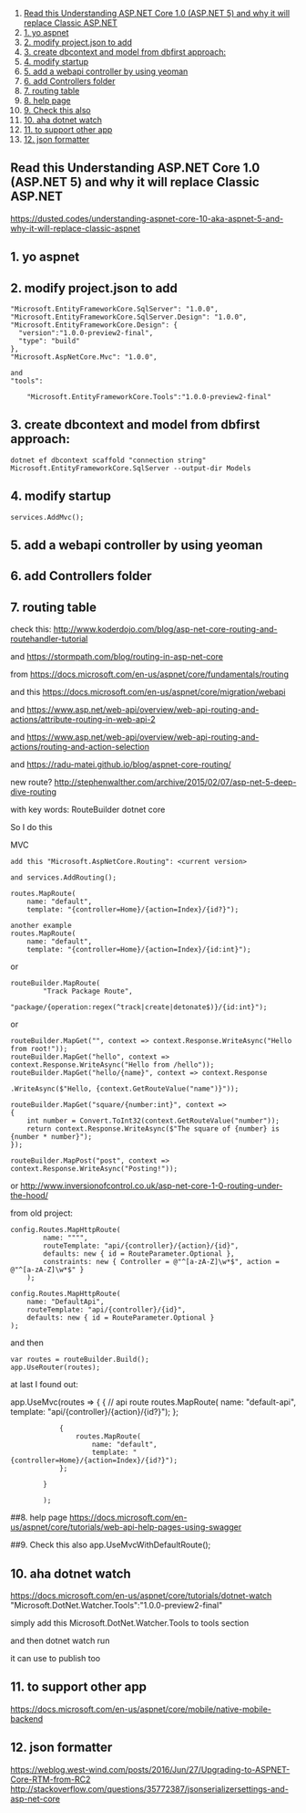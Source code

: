 <!-- TOC insertAnchor:true orderedList:true -->

1. [Read this Understanding ASP.NET Core 1.0 (ASP.NET 5) and why it will replace Classic ASP.NET](#read-this-understanding-aspnet-core-10-aspnet-5-and-why-it-will-replace-classic-aspnet)
2. [1. yo aspnet](#1-yo-aspnet)
3. [2. modify project.json to add](#2-modify-projectjson-to-add)
4. [3. create dbcontext and model from dbfirst approach:](#3-create-dbcontext-and-model-from-dbfirst-approach)
5. [4. modify startup](#4-modify-startup)
6. [5. add a webapi controller by using yeoman](#5-add-a-webapi-controller-by-using-yeoman)
7. [6. add Controllers folder](#6-add-controllers-folder)
8. [7. routing table](#7-routing-table)
9. [8. help page](#8-help-page)
10. [9. Check this also](#9-check-this-also)
11. [10. aha dotnet watch](#10-aha-dotnet-watch)
12. [11. to support other app](#11-to-support-other-app)
13. [12. json formatter](#12-json-formatter)

<!-- /TOC -->
<a id="markdown-read-this-understanding-aspnet-core-10-aspnet-5-and-why-it-will-replace-classic-aspnet" name="read-this-understanding-aspnet-core-10-aspnet-5-and-why-it-will-replace-classic-aspnet"></a>
## Read this Understanding ASP.NET Core 1.0 (ASP.NET 5) and why it will replace Classic ASP.NET
https://dusted.codes/understanding-aspnet-core-10-aka-aspnet-5-and-why-it-will-replace-classic-aspnet

<a id="markdown-1-yo-aspnet" name="1-yo-aspnet"></a>
## 1. yo aspnet
<a id="markdown-2-modify-projectjson-to-add" name="2-modify-projectjson-to-add"></a>
## 2. modify project.json to add

    "Microsoft.EntityFrameworkCore.SqlServer": "1.0.0",
    "Microsoft.EntityFrameworkCore.SqlServer.Design": "1.0.0",
    "Microsoft.EntityFrameworkCore.Design": {
      "version":"1.0.0-preview2-final",
      "type": "build"
    },    
    "Microsoft.AspNetCore.Mvc": "1.0.0",

    and
    "tools":
    
        "Microsoft.EntityFrameworkCore.Tools":"1.0.0-preview2-final"

<a id="markdown-3-create-dbcontext-and-model-from-dbfirst-approach" name="3-create-dbcontext-and-model-from-dbfirst-approach"></a>
## 3. create dbcontext and model from dbfirst approach: 
    dotnet ef dbcontext scaffold "connection string" Microsoft.EntityFrameworkCore.SqlServer --output-dir Models

<a id="markdown-4-modify-startup" name="4-modify-startup"></a>
## 4. modify startup    
    services.AddMvc();
    
<a id="markdown-5-add-a-webapi-controller-by-using-yeoman" name="5-add-a-webapi-controller-by-using-yeoman"></a>
## 5. add a webapi controller by using yeoman

<a id="markdown-6-add-controllers-folder" name="6-add-controllers-folder"></a>
## 6. add Controllers folder

<a id="markdown-7-routing-table" name="7-routing-table"></a>
## 7. routing table
check this: http://www.koderdojo.com/blog/asp-net-core-routing-and-routehandler-tutorial

and https://stormpath.com/blog/routing-in-asp-net-core

from https://docs.microsoft.com/en-us/aspnet/core/fundamentals/routing

and this https://docs.microsoft.com/en-us/aspnet/core/migration/webapi

and https://www.asp.net/web-api/overview/web-api-routing-and-actions/attribute-routing-in-web-api-2

and https://www.asp.net/web-api/overview/web-api-routing-and-actions/routing-and-action-selection

and https://radu-matei.github.io/blog/aspnet-core-routing/

new route? http://stephenwalther.com/archive/2015/02/07/asp-net-5-deep-dive-routing

with key words: RouteBuilder dotnet core

So I do this

MVC

    add this "Microsoft.AspNetCore.Routing": <current version>

    and services.AddRouting();

    routes.MapRoute(
        name: "default",
        template: "{controller=Home}/{action=Index}/{id?}");

    another example
    routes.MapRoute(
        name: "default",
        template: "{controller=Home}/{action=Index}/{id:int}");
    
or 

    routeBuilder.MapRoute(
            "Track Package Route",
            "package/{operation:regex(^track|create|detonate$)}/{id:int}");
or 

    routeBuilder.MapGet("", context => context.Response.WriteAsync("Hello from root!"));
    routeBuilder.MapGet("hello", context => context.Response.WriteAsync("Hello from /hello"));
    routeBuilder.MapGet("hello/{name}", context => context.Response
                                                              .WriteAsync($"Hello, {context.GetRouteValue("name")}"));

    routeBuilder.MapGet("square/{number:int}", context =>
    {
        int number = Convert.ToInt32(context.GetRouteValue("number"));
        return context.Response.WriteAsync($"The square of {number} is {number * number}");
    });

    routeBuilder.MapPost("post", context => context.Response.WriteAsync("Posting!"));

or
    http://www.inversionofcontrol.co.uk/asp-net-core-1-0-routing-under-the-hood/                

from old project:            

    config.Routes.MapHttpRoute(
            name: """",
            routeTemplate: "api/{controller}/{action}/{id}",
            defaults: new { id = RouteParameter.Optional },
            constraints: new { Controller = @"^[a-zA-Z]\w*$", action = @"^[a-zA-Z]\w*$" }
        );    

    config.Routes.MapHttpRoute(
        name: "DefaultApi",
        routeTemplate: "api/{controller}/{id}",
        defaults: new { id = RouteParameter.Optional }
    );    

and then
 
    var routes = routeBuilder.Build();
    app.UseRouter(routes);

at last I found out:

app.UseMvc(routes =>
            {
                {
                    // api route
                    routes.MapRoute(
                            name: "default-api",
                            template: "api/{controller}/{action}/{id?}");
                };

                {
                    routes.MapRoute(
                        name: "default",
                        template: "{controller=Home}/{action=Index}/{id?}");
                };
                    
            }       
            
            );    
          
<a id="markdown-8-help-page" name="8-help-page"></a>
##8. help page
https://docs.microsoft.com/en-us/aspnet/core/tutorials/web-api-help-pages-using-swagger          

<a id="markdown-9-check-this-also" name="9-check-this-also"></a>
##9. Check this also
app.UseMvcWithDefaultRoute();

<a id="markdown-10-aha-dotnet-watch" name="10-aha-dotnet-watch"></a>
## 10. aha dotnet watch
https://docs.microsoft.com/en-us/aspnet/core/tutorials/dotnet-watch
 "Microsoft.DotNet.Watcher.Tools":"1.0.0-preview2-final"
 
simply add this Microsoft.DotNet.Watcher.Tools to tools section

and then dotnet watch run

it can use to publish too

<a id="markdown-11-to-support-other-app" name="11-to-support-other-app"></a>
## 11. to support other app 
https://docs.microsoft.com/en-us/aspnet/core/mobile/native-mobile-backend

<a id="markdown-12-json-formatter" name="12-json-formatter"></a>
## 12. json formatter
https://weblog.west-wind.com/posts/2016/Jun/27/Upgrading-to-ASPNET-Core-RTM-from-RC2
http://stackoverflow.com/questions/35772387/jsonserializersettings-and-asp-net-core
